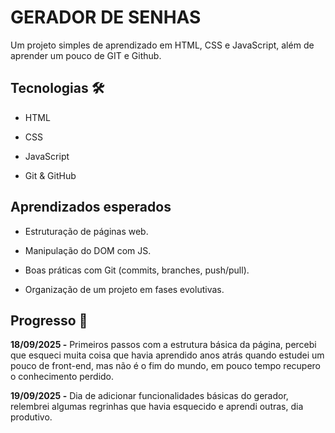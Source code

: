 # **GERADOR DE SENHAS**

Um projeto simples de aprendizado em HTML, CSS e JavaScript, além de aprender um pouco de GIT e Github.

## **Tecnologias** 🛠️

- HTML

- CSS

- JavaScript

- Git & GitHub

## **Aprendizados esperados**

- Estruturação de páginas web.

- Manipulação do DOM com JS.

- Boas práticas com Git (commits, branches, push/pull).

- Organização de um projeto em fases evolutivas.

## **Progresso** 📅

**18/09/2025 -**
    Primeiros passos com a estrutura básica da página, percebi que esqueci muita coisa que havia aprendido anos atrás quando estudei um pouco de front-end, mas não é o fim do mundo, em pouco tempo recupero o conhecimento perdido.

**19/09/2025 -**
    Dia de adicionar funcionalidades básicas do gerador, relembrei algumas regrinhas que havia esquecido e aprendi outras, dia produtivo. 